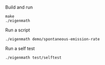 Build and run

```
make
./eigenmath
```

Run a script

```
./eigenmath demo/spontaneous-emission-rate
```

Run a self test

```
./eigenmath test/selftest
```
